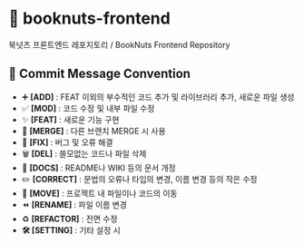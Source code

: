 # 🥜 booknuts-frontend
북넛츠 프론트엔드 레포지토리 / BookNuts Frontend Repository

## 📌 Commit Message Convention
- ➕ **[ADD]** : FEAT 이외의 부수적인 코드 추가 및 라이브러리 추가, 새로운 파일 생성
- ✅ **[MOD]** : 코드 수정 및 내부 파일 수정
- ✨ **[FEAT]** : 새로운 기능 구현
- 🔀 **[MERGE]** : 다른 브랜치 MERGE 시 사용
- 🔨 **[FIX]** : 버그 및 오류 해결
- 🗑️ **[DEL]** : 쓸모없는 코드나 파일 삭제
- 📝 **[DOCS]** : README나 WIKI 등의 문서 개정
- ✏️ **[CORRECT]** : 문법의 오류나 타입의 변경, 이름 변경 등의 작은 수정
- 🚚 **[MOVE]** : 프로젝트 내 파일이나 코드의 이동
- ⏪️ **[RENAME]** : 파일 이름 변경
- ♻️ **[REFACTOR]** : 전면 수정
- **🛠 [SETTING]** : 기타 설정 시
